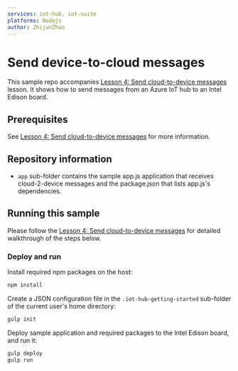```yaml
---
services: iot-hub, iot-suite
platforms: Nodejs
author: ZhijunZhao
---
```


# Send device-to-cloud messages
This sample repo accompanies [Lesson 4: Send cloud-to-device messages](https://docs.microsoft.com/en-us/azure/iot-hub/iot-hub-intel-edison-kit-node-lesson4-send-cloud-to-device-messages/) lesson. It shows how to send messages from an Azure IoT hub to an Intel Edison board.

## Prerequisites
See [Lesson 4: Send cloud-to-device messages](https://docs.microsoft.com/en-us/azure/iot-hub/iot-hub-intel-edison-kit-node-lesson4-send-cloud-to-device-messages/) for more information.

## Repository information
- `app` sub-folder contains the sample app.js application that receives cloud-2-device messages and the package.json that lists app.js's dependencies.

## Running this sample
Please follow the [Lesson 4: Send cloud-to-device messages](https://docs.microsoft.com/en-us/azure/iot-hub/iot-hub-intel-edison-kit-node-lesson4-send-cloud-to-device-messages/) for detailed walkthrough of the steps below.

### Deploy and run

Install required npm packages on the host:
```bash
npm install
```
Create a JSON configuration file in the `.iot-hub-getting-started` sub-folder of the current user's home directory:
```bash
gulp init
```

Deploy sample application and required packages to the Intel Edison board, and run it:
```bash
gulp deploy
gulp run
```
